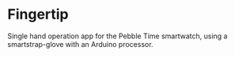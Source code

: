 # Fingertip
Single hand operation app for the Pebble Time smartwatch, using a smartstrap-glove with an Arduino processor.
